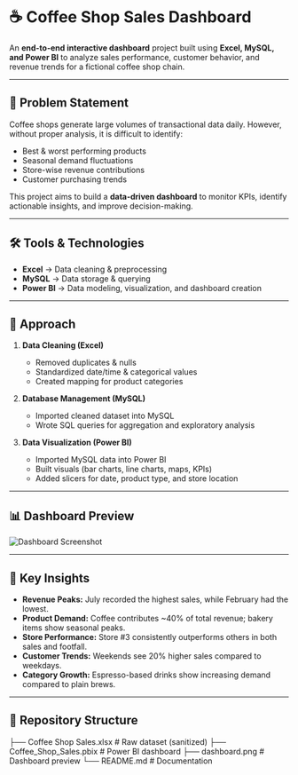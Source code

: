 # ☕ Coffee Shop Sales Dashboard

An **end-to-end interactive dashboard** project built using **Excel, MySQL, and Power BI** to analyze sales performance, customer behavior, and revenue trends for a fictional coffee shop chain.  

---

## 📌 Problem Statement  
Coffee shops generate large volumes of transactional data daily. However, without proper analysis, it is difficult to identify:  
- Best & worst performing products  
- Seasonal demand fluctuations  
- Store-wise revenue contributions  
- Customer purchasing trends  

This project aims to build a **data-driven dashboard** to monitor KPIs, identify actionable insights, and improve decision-making.

---

## 🛠 Tools & Technologies  
- **Excel** → Data cleaning & preprocessing  
- **MySQL** → Data storage & querying  
- **Power BI** → Data modeling, visualization, and dashboard creation  

---

## 🔄 Approach  

1. **Data Cleaning (Excel)**  
   - Removed duplicates & nulls  
   - Standardized date/time & categorical values  
   - Created mapping for product categories  

2. **Database Management (MySQL)**  
   - Imported cleaned dataset into MySQL  
   - Wrote SQL queries for aggregation and exploratory analysis  

3. **Data Visualization (Power BI)**  
   - Imported MySQL data into Power BI  
   - Built visuals (bar charts, line charts, maps, KPIs)  
   - Added slicers for date, product type, and store location  

---

## 📊 Dashboard Preview  

![Dashboard Screenshot](dashboard.png)  

---

## 🚀 Key Insights  

- **Revenue Peaks:** July recorded the highest sales, while February had the lowest.  
- **Product Demand:** Coffee contributes ~40% of total revenue; bakery items show seasonal peaks.  
- **Store Performance:** Store #3 consistently outperforms others in both sales and footfall.  
- **Customer Trends:** Weekends see 20% higher sales compared to weekdays.  
- **Category Growth:** Espresso-based drinks show increasing demand compared to plain brews.  

---

## 📂 Repository Structure  

├── Coffee Shop Sales.xlsx # Raw dataset (sanitized)
├── Coffee_Shop_Sales.pbix # Power BI dashboard
├── dashboard.png # Dashboard preview
└── README.md # Documentation

